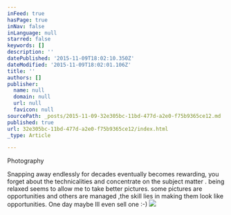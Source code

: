 ```yaml
---
inFeed: true
hasPage: true
inNav: false
inLanguage: null
starred: false
keywords: []
description: ''
datePublished: '2015-11-09T18:02:10.350Z'
dateModified: '2015-11-09T18:02:01.106Z'
title: ''
authors: []
publisher:
  name: null
  domain: null
  url: null
  favicon: null
sourcePath: _posts/2015-11-09-32e305bc-11bd-477d-a2e0-f75b9365ce12.md
published: true
url: 32e305bc-11bd-477d-a2e0-f75b9365ce12/index.html
_type: Article

---
```

Photography

Snapping away endlessly for decades eventually becomes rewarding, you forget about the technicalities and concentrate on the subject matter . being relaxed seems to allow me to take better pictures. some pictures are opportunities and others are managed ,the skill lies in making them look like opportunities. One day maybe Ill even sell one :-)
![](https://the-grid-user-content.s3-us-west-2.amazonaws.com/ac4280ef-a568-400b-9fdd-6022ae36e0b9.jpg)